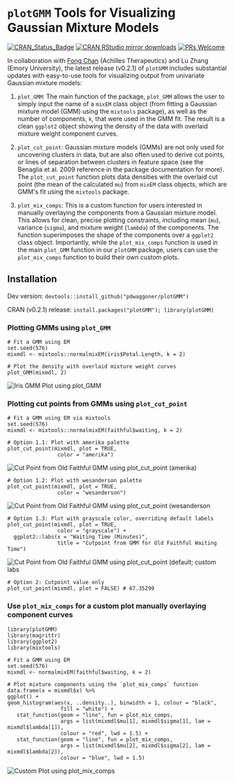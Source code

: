 # `plotGMM` Tools for Visualizing Gaussian Mixture Models
[![CRAN_Status_Badge](https://www.r-pkg.org/badges/version/plotGMM)](http://cran.r-project.org/package=plotGMM)
[![CRAN RStudio mirror downloads](http://cranlogs.r-pkg.org/badges/plotGMM)](http://www.r-pkg.org/pkg/plotGMM)
[![PRs Welcome](https://img.shields.io/badge/PRs-welcome-brightgreen.svg?style=plastic)](https://github.com/pdwaggoner/plotGMM/pulls)

In collaboration with [Fong Chan](https://github.com/tinyheero) (Achilles Therapeutics) and Lu Zhang (Emory University), the latest release (v0.2.1) of `plotGMM` includes substantial updates with easy-to-use tools for visualizing output from univariate Gaussian mixture models: 

1. `plot_GMM`: The main function of the package, `plot_GMM` allows the user to simply input the name of a `mixEM` class object (from fitting a Gaussian mixture model (GMM) using the `mixtools` package), as well as the number of components, `k`, that were used in the GMM fit. The result is a clean `ggplot2` object showing the density of the data with overlaid mixture weight component curves.  

2. `plot_cut_point`: Gaussian mixture models (GMMs) are not only used for uncovering clusters in data, but are also often used to derive cut points, or lines of separation between clusters in feature space (see the Benaglia et al. 2009 reference in the package documentation for more). The `plot_cut_point` function plots data densities with the overlaid cut point (the mean of the calculated `mu`) from `mixEM` class objects, which are GMM's fit using the `mixtools` package.

3. `plot_mix_comps`: This is a custom function for users interested in manually overlaying the components from a Gaussian mixture model. This allows for clean, precise plotting constraints, including mean (`mu`), variance (`sigma`), and mixture weight (`lambda`) of the components. The function superimposes the shape of the components over a `ggplot2` class object. Importantly, while the `plot_mix_comps` function is used in the main `plot_GMM` function in our `plotGMM` package, users can use the `plot_mix_comps` function to build their own custom plots.

## Installation

Dev version: `devtools::install_github("pdwaggoner/plotGMM")`

CRAN (v0.2.1) release: `install.packages("plotGMM"); library(plotGMM)`

### Plotting GMMs using `plot_GMM`
```{r }
# Fit a GMM using EM
set.seed(576)
mixmdl <- mixtools::normalmixEM(iris$Petal.Length, k = 2)

# Plot the density with overlaid mixture weight curves
plot_GMM(mixmdl, 2)
```
![Iris GMM Plot using `plot_GMM`](irisD.png)

### Plotting cut points from GMMs using `plot_cut_point`
```{r }
# Fit a GMM using EM via mixtools
set.seed(576)
mixmdl <- mixtools::normalmixEM(faithful$waiting, k = 2)

# Option 1.1: Plot with amerika palette
plot_cut_point(mixmdl, plot = TRUE,
                color = "amerika")
```
![Cut Point from Old Faithful GMM using `plot_cut_point` (amerika)](plotA.png)

```{r }
# Option 1.2: Plot with wesanderson palette
plot_cut_point(mixmdl, plot = TRUE,
                color = "wesanderson")
```
![Cut Point from Old Faithful GMM using `plot_cut_point` (wesanderson](plotW.png)

```{r }
# Option 1.3: Plot with grayscale color, overriding default labels
plot_cut_point(mixmdl, plot = TRUE,
                color = "grayscale") +
  ggplot2::labs(x = "Waiting Time (Minutes)",
                title = "Cutpoint from GMM for Old Faithful Waiting Time")
```
![Cut Point from Old Faithful GMM using `plot_cut_point` (default; custom labs](plotCPD.png)

```{r }
# Option 2: Cutpoint value only
plot_cut_point(mixmdl, plot = FALSE) # 67.35299
```

### Use `plot_mix_comps` for a custom plot manually overlaying component curves
```{r }
library(plotGMM)
library(magrittr)
library(ggplot2)
library(mixtools)

# Fit a GMM using EM
set.seed(576)
mixmdl <- normalmixEM(faithful$waiting, k = 2)

# Plot mixture components using the `plot_mix_comps` function
data.frame(x = mixmdl$x) %>%
ggplot() +
geom_histogram(aes(x, ..density..), binwidth = 1, colour = "black",
                 fill = "white") +
   stat_function(geom = "line", fun = plot_mix_comps,
                 args = list(mixmdl$mu[1], mixmdl$sigma[1], lam = mixmdl$lambda[1]),
                 colour = "red", lwd = 1.5) +
   stat_function(geom = "line", fun = plot_mix_comps,
                 args = list(mixmdl$mu[2], mixmdl$sigma[2], lam = mixmdl$lambda[2]),
                 colour = "blue", lwd = 1.5)
```

![Custom Plot using `plot_mix_comps`](faithful.png)
